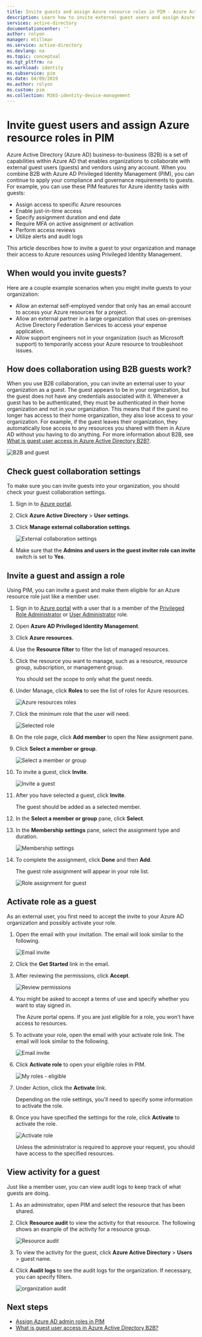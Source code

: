 ```yaml
---
title: Invite guests and assign Azure resource roles in PIM - Azure Active Directory | Microsoft Docs
description: Learn how to invite external guest users and assign Azure resource roles in Azure AD Privileged Identity Management (PIM).
services: active-directory
documentationcenter: ''
author: rolyon
manager: mtillman
ms.service: active-directory
ms.devlang: na
ms.topic: conceptual
ms.tgt_pltfrm: na
ms.workload: identity
ms.subservice: pim
ms.date: 04/09/2019
ms.author: rolyon
ms.custom: pim
ms.collection: M365-identity-device-management
---
```


# Invite guest users and assign Azure resource roles in PIM

Azure Active Directory (Azure AD) business-to-business (B2B) is a set of capabilities within Azure AD that enables organizations to collaborate with external guest users (guests) and vendors using any account. When you combine B2B with Azure AD Privileged Identity Management (PIM), you can continue to apply your compliance and governance requirements to guests. For example, you can use these PIM features for Azure identity tasks with guests:

- Assign access to specific Azure resources
- Enable just-in-time access
- Specify assignment duration and end date
- Require MFA on active assignment or activation
- Perform access reviews
- Utilize alerts and audit logs

This article describes how to invite a guest to your organization and manage their access to Azure resources using Privileged Identity Management.

## When would you invite guests?

Here are a couple example scenarios when you might invite guests to your organization:

- Allow an external self-employed vendor that only has an email account to access your Azure resources for a project.
- Allow an external partner in a large organization that uses on-premises Active Directory Federation Services to access your expense application.
- Allow support engineers not in your organization (such as Microsoft support) to temporarily access your Azure resource to troubleshoot issues.

## How does collaboration using B2B guests work?

When you use B2B collaboration, you can invite an external user to your organization as a guest. The guest appears to be in your organization, but the guest does not have any credentials associated with it. Whenever a guest has to be authenticated, they must be authenticated in their home organization and not in your organization. This means that if the guest no longer has access to their home organization, they also lose access to your organization. For example, if the guest leaves their organization, they automatically lose access to any resources you shared with them in Azure AD without you having to do anything. For more information about B2B, see [What is guest user access in Azure Active Directory B2B?](../b2b/what-is-b2b.md).

![B2B and guest](./media/pim-resource-roles-external-users/b2b-external-user.png)

## Check guest collaboration settings

To make sure you can invite guests into your organization, you should check your guest collaboration settings.

1. Sign in to [Azure portal](https://portal.azure.com/).

1. Click **Azure Active Directory** > **User settings**.

1. Click **Manage external collaboration settings**.

    ![External collaboration settings](./media/pim-resource-roles-external-users/external-collaboration-settings.png)

1. Make sure that the **Admins and users in the guest inviter role can invite** switch is set to **Yes**.

## Invite a guest and assign a role

Using PIM, you can invite a guest and make them eligible for an Azure resource role just like a member user.

1. Sign in to [Azure portal](https://portal.azure.com/) with a user that is a member of the [Privileged Role Administrator](../users-groups-roles/directory-assign-admin-roles.md#privileged-role-administrator) or [User Administrator](../users-groups-roles/directory-assign-admin-roles.md#user-administrator) role.

1. Open **Azure AD Privileged Identity Management**.

1. Click **Azure resources**.

1. Use the **Resource filter** to filter the list of managed resources.

1. Click the resource you want to manage, such as a resource, resource group, subscription, or management group.

    You should set the scope to only what the guest needs.

1. Under Manage, click **Roles** to see the list of roles for Azure resources.

    ![Azure resources roles](./media/pim-resource-roles-external-users/resources-roles.png)

1. Click the minimum role that the user will need.

    ![Selected role](./media/pim-resource-roles-external-users/selected-role.png)

1. On the role page, click **Add member** to open the New assignment pane.

1. Click **Select a member or group**.

    ![Select a member or group](./media/pim-resource-roles-external-users/select-member-group.png)

1. To invite a guest, click **Invite**.

    ![Invite a guest](./media/pim-resource-roles-external-users/invite-guest.png)

1. After you have selected a guest, click **Invite**.

    The guest should be added as a selected member.

1. In the **Select a member or group** pane, click **Select**.

1. In the **Membership settings** pane, select the assignment type and duration.

    ![Membership settings](./media/pim-resource-roles-external-users/membership-settings.png)

1. To complete the assignment, click **Done** and then **Add**.

    The guest role assignment will appear in your role list.

    ![Role assignment for guest](./media/pim-resource-roles-external-users/role-assignment.png)

## Activate role as a guest

As an external user, you first need to accept the invite to your Azure AD organization and possibly activate your role.

1. Open the email with your invitation. The email will look similar to the following.

    ![Email invite](./media/pim-resource-roles-external-users/email-invite.png)

1. Click the **Get Started** link in the email.

1. After reviewing the permissions, click **Accept**.

    ![Review permissions](./media/pim-resource-roles-external-users/invite-accept.png)

1. You might be asked to accept a terms of use and specify whether you want to stay signed in.

    The Azure portal opens. If you are just eligible for a role, you won't have access to resources.

1. To activate your role, open the email with your activate role link. The email will look similar to the following.

    ![Email invite](./media/pim-resource-roles-external-users/email-role-assignment.png)

1. Click **Activate role** to open your eligible roles in PIM.

    ![My roles - eligible](./media/pim-resource-roles-external-users/my-roles-eligible.png)

1. Under Action, click the **Activate** link.

    Depending on the role settings, you'll need to specify some information to activate the role.

1. Once you have specified the settings for the role, click **Activate** to activate the role.

    ![Activate role](./media/pim-resource-roles-external-users/activate-role.png)

    Unless the administrator is required to approve your request, you should have access to the specified resources.

## View activity for a guest

Just like a member user, you can view audit logs to keep track of what guests are doing.

1. As an administrator, open PIM and select the resource that has been shared.

1. Click **Resource audit** to view the activity for that resource. The following shows an example of the activity for a resource group.

    ![Resource audit](./media/pim-resource-roles-external-users/audit-resource.png)

1. To view the activity for the guest, click **Azure Active Directory** > **Users** > guest name.

1. Click **Audit logs** to see the audit logs for the organization. If necessary, you can specify filters.

    ![organization audit](./media/pim-resource-roles-external-users/audit-directory.png)

## Next steps

- [Assign Azure AD admin roles in PIM](pim-how-to-add-role-to-user.md)
- [What is guest user access in Azure Active Directory B2B?](../b2b/what-is-b2b.md)
